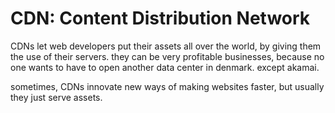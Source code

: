 CDN: Content Distribution Network
=================================

CDNs let web developers put their assets all over the world, by giving them the
use of their servers. they can be very profitable businesses, because no one
wants to have to open another data center in denmark. except akamai.

sometimes, CDNs innovate new ways of making websites faster, but usually they
just serve assets.
